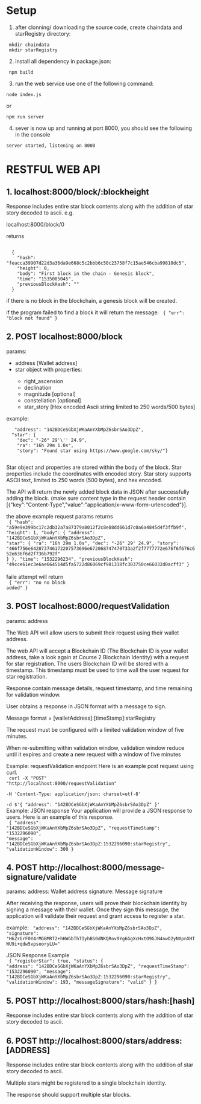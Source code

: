 <h1>Setup</h1>

1. after clonning/ downloading the source code, create chaindata and starRegistry directory:

<code> mkdir chaindata </code> <br>
<code> mkdir starRegistry </code>

2. install all dependency in package.json:

<code> npm build  </code>

3. run the web service use one of the following command:

<code>node index.js</code>

or

<code>npm run server</code>

4. sever is now up and running at port 8000, you should see the following in the console

<code>server started, listening on 8000</code>

<h1>RESTFUL WEB API</h1>

<h2> 1. localhost:8000/block/:blockheight</h2>

Response includes entire star block contents along with the addition of star story decoded to ascii.
e.g.

localhost:8000/block/0

returns

<code>
  {
    "hash": "feacca39907d22d3a36da9e668c5c2bbb6c50c23758f7c15ae546cba99810dc5",
    "height": 0,
    "body": "First block in the chain - Genesis block",
    "time": "1535085045",
    "previousBlockHash": ""
  }
</code>

if there is no block in the blockchain, a genesis block will be created.
  
if the program failed to find a block it will return the message:
<code>
{
  "err": "block not found"
  }
</code>

<h2>2. POST localhost:8000/block</h2>
  
  params: 
  <ul>
  <li>address [Wallet address]</li>
  <li>star object with properties:</li>
    <ul>
    <li>right_ascension</li>
    <li>declination</li>
    <li>magnitude [optional]</li>
    <li>constellation [optional]</li>
    <li>star_story [Hex encoded Ascii string limited to 250 words/500 bytes]</li>
    </ul>
  </ul>
  example:
  <br>
  <code>
   "address": "142BDCeSGbXjWKaAnYXbMpZ6sbrSAo3DpZ",
  "star": {
    "dec": "-26° 29'\'' 24.9",
    "ra": "16h 29m 1.0s",
    "story": "Found star using https://www.google.com/sky/"}
  </code>
  <br>
  
Star object and properties are stored within the body of the block.
Star properties include the coordinates with encoded story.
Star story supports ASCII text, limited to 250 words (500 bytes), and hex encoded.

The API will return the newly added block data in JSON after successfully adding the block. (make sure content type in the request header contain [{"key":"Content-Type","value":"application/x-www-form-urlencoded"}].
  
the above example request params returns 
<br>
  <code>
  {
  "hash": "a59e9e399bc17c2db32a7a87379a8012f2c8e08dd661d7c0a6a4845d4f3ffb9f",
  "height": 1,
  "body": {
    "address": "142BDCeSGbXjWKaAnYXbMpZ6sbrSAo3DpZ",
    "star": {
      "ra": "16h 29m 1.0s",
      "dec": "-26° 29' 24.9",
      "story": "466f756e642073746172207573696e672068747470733a2f2f7777772e676f6f676c652e636f6d2f736b792f"
    }
  },
  "time": "1532296234",
  "previousBlockHash": "49cce61ec3e6ae664514d5fa5722d86069cf981318fc303750ce66032d0acff3"
  }
  </code>
  <br>
  faile attempt will return 
  <br>
  <code>
  {
  "err": "no no block added"
  }
 </code>
  
<h2>3. POST localhost:8000/requestValidation</h2>
  
params: address

The Web API will allow users to submit their request using their wallet address.

The web API will accept a Blockchain ID (The Blockchain ID is your wallet address, take a look again at Course 2 Blockchain Identity) with a request for star registration. The users Blockchain ID will be stored with a timestamp. This timestamp must be used to time wall the user request for star registration. 
  
Response contain message details, request timestamp, and time remaining for validation window.

User obtains a response in JSON format with a message to sign.

Message format = [walletAddress]:[timeStamp]:starRegistry

The request must be configured with a limited validation window of five minutes.

When re-submitting within validation window, validation window reduce until it expires and create a new request with a window of five minutes

Example: requestValidation endpoint
Here is an example post request using curl.
<br>
<code>
curl -X "POST" "http://localhost:8000/requestValidation" \
     -H 'Content-Type: application/json; charset=utf-8' \
     -d $'{
  "address": "142BDCeSGbXjWKaAnYXbMpZ6sbrSAo3DpZ"
}'
 </code>
 <br>
Example: JSON response
Your application will provide a JSON response to users. Here is an example of this response.
<br>
<code>
{
  "address": "142BDCeSGbXjWKaAnYXbMpZ6sbrSAo3DpZ",
  "requestTimeStamp": "1532296090",
  "message": "142BDCeSGbXjWKaAnYXbMpZ6sbrSAo3DpZ:1532296090:starRegistry",
  "validationWindow": 300
}
 </code>

<h2>4. POST http://localhost:8000/message-signature/validate </h2>
params:
address: Wallet address
signature: Message signature

After receiving the response, users will prove their blockchain identity by signing a message with their wallet. Once they sign this message, the application will validate their request and grant access to register a star.

example:
<code> "address": "142BDCeSGbXjWKaAnYXbMpZ6sbrSAo3DpZ",
  "signature": "H6ZrGrF0Y4rMGBMRT2+hHWGbThTIyhBS0dNKQRov9Yg6GgXcHxtO9GJN4nwD2yNXpnXHTWU9i+qdw5vpsooryLU="</code>
  <br>

JSON Response Example
<br>
<code>
{
  "registerStar": true,
  "status": {
    "address": "142BDCeSGbXjWKaAnYXbMpZ6sbrSAo3DpZ",
    "requestTimeStamp": "1532296090",
    "message": "142BDCeSGbXjWKaAnYXbMpZ6sbrSAo3DpZ:1532296090:starRegistry",
    "validationWindow": 193,
    "messageSignature": "valid"
  }
}
</code>

<h2>5. POST  http://localhost:8000/stars/hash:[hash]</h2>
Response includes entire star block contents along with the addition of star story decoded to ascii.
<h2>6. POST  http://localhost:8000/stars/address:[ADDRESS] </h2>
Response includes entire star block contents along with the addition of star story decoded to ascii.

Multiple stars might be registered to a single blockchain identity.

The response should support multiple star blocks.
